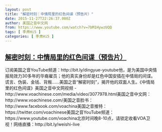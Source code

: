 ```yaml
---
layout: post
title: "解密时刻：中情局里的红色间谍（预告片）"
date: 2015-11-27T22:26:37.000Z
author: 美国之音中文网
from: https://www.youtube.com/watch?v=7bM1HywzUQQ
tags: [ 李肃Hi5 ]
categories: [ 李肃Hi5 ]
---
```

<!--1448663197000-->
[解密时刻：中情局里的红色间谍（预告片）](https://www.youtube.com/watch?v=7bM1HywzUQQ)
------

<div>
订阅美国之音YouTube频道：http://bit.ly/dingyue-youtube他，是为美国中央情报局效力30多年的华裔雇员；他的真实身份却是红色中国安插在中情局的间谍。谎言、伪装、金钱、背叛……美国之音“解密时刻”，揭开他的双面人生。《中情局里的红色间谍》美国之音中文网视频 - http://www.voachinese.com/media/video/3077978.html美国之音中文网： http://www.voachinese.com/美国之音脸书：http://www.facebook.com/voachina美国之音推特：https://twitter.com/voachinese美国之音YouTube频道：https://www.youtube.com/voachina北京时间晚8-10点，请锁定收看VOA卫视！网络直播：http://bit.ly/weishi-live
</div>
